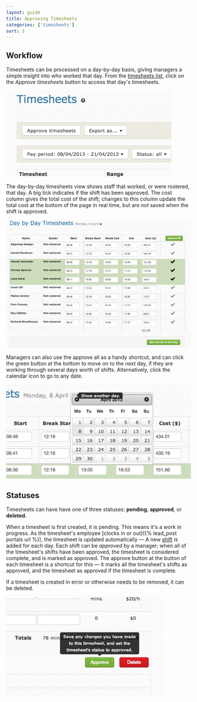 ```yaml
---
layout: guide
title: Approving Timesheets
categories: ['timesheets']
sort: 3
---
```


## Workflow

Timesheets can be processed on a day-by-day basis, giving managers a simple insight into who worked that day. From the [timesheets list](../intro/), click on the *Approve timesheets* button to access that day's timesheets.

![The timesheet actions... menu](/img/timesheets/timesheet_actions.png)

The day-by-day timesheets view shows staff that worked, or were rostered, that day. A big tick indicates if the shift has been approved. The cost column gives the total cost of the shift; changes to this column update the total cost at the bottom of the page in real time, but are *not* saved when the shift is approved.

![Timesheets day-by-day](/img/timesheets/timesheets_today.png)

Managers can also use the approve all as a handy shortcut, and can click the green button at the bottom to move on to the next day, if they are working through several days worth of shifts. Alternatively, click the calendar icon to go to any date.

![Navigation calendar](/img/timesheets/today_timesheets_calendar.png)

## Statuses

Timesheets can have have one of three statuses: **pending**, **approved**, or **deleted**.

When a timesheet is first created, it is pending. This means it's a work in progress. As the timesheet's employee [clocks in or out]({% lead_post portals url %}), the timesheet is updated automatically &mdash; A new [shift](../individual/) is added for each day. Each shift can be *approved* by a manager; when all of the timesheet's shifts have been approved, the timesheet is considered complete, and is marked as approved. The approve button at the button of each timesheet is a shortcut for this &mdash; it marks all the timesheet's shifts as approved, and the timesheet as approved if the timesheet is complete.

If a timesheet is created in error or otherwise needs to be removed, it can be deleted.

![Timesheet status buttons](/img/timesheets/timesheet_buttons.png)